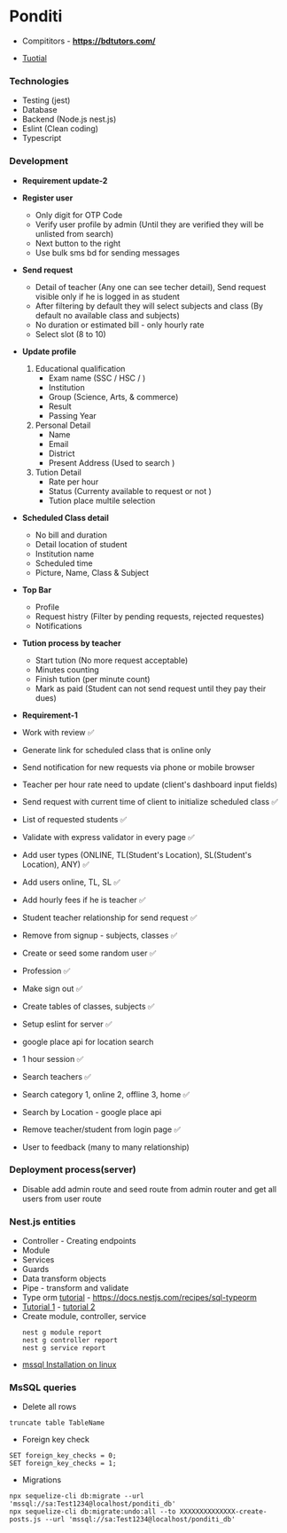 # Ponditi
 
 - Compititors - __https://bdtutors.com/__

 - [Tuotial](https://www.youtube.com/watch?v=BiN-xzNkH_0)
### Technologies
 - Testing (jest)
 - Database
 - Backend (Node.js nest.js)
 - Eslint (Clean coding)
 - Typescript

### Development

 - **Requirement update-2**
 - **Register user**
   - Only digit for OTP Code 
   - Verify user profile by admin (Until they are verified they will be unlisted from search)
   - Next button to the right 
   - Use bulk sms bd for sending messages
 - **Send request**
   - Detail of teacher (Any one can see techer detail), Send request visible only if he is logged in as student 
   - After filtering by default they will select subjects and class (By default no available class and subjects)
   - No duration or estimated bill - only hourly rate 
   - Select slot (8 to 10)
 - **Update profile**
   1. Educational qualification
      - Exam name (SSC / HSC / )
      - Institution
      - Group (Science, Arts, & commerce)
      - Result 
      - Passing Year 
   2. Personal Detail 
      - Name 
      - Email 
      - District 
      - Present Address (Used to search )
   3. Tution Detail 
      - Rate per hour 
      - Status (Currenty available to request or not )
      - Tution place multile selection 
 - **Scheduled Class detail**
   - No bill and duration 
   - Detail location of student 
   - Institution name 
   - Scheduled time 
   - Picture, Name, Class & Subject 
 - **Top Bar**
   - Profile
   - Request histry (Filter by pending requests, rejected requestes)
   - Notifications
 - **Tution process by teacher**
   - Start tution (No more request acceptable)
   - Minutes counting 
   - Finish tution (per minute count)
   - Mark as paid (Student can not send request until they pay their dues)



 - **Requirement-1**
 - Work with review ✅
 - Generate link for scheduled class that is online only
 - Send notification for new requests via phone or mobile browser
 - Teacher per hour rate need to update (client's dashboard input fields) 
 - Send request with current time of client to initialize scheduled class ✅
 - List of requested students ✅
 - Validate with express validator in every page ✅
 - Add user types (ONLINE, TL(Student's Location), SL(Student's Location), ANY) ✅
 - Add users online, TL, SL ✅
 - Add hourly fees if he is teacher ✅
 - Student teacher relationship for send request ✅
 - Remove from signup - subjects, classes ✅
 - Create or seed some random user ✅
 - Profession ✅
 - Make sign out ✅
 - Create tables of classes, subjects ✅
 - Setup eslint for server ✅
 - google place api for location search
 - 1 hour session ✅
 - Search teachers ✅
 - Search category 1, online 2, offline 3, home ✅
 - Search by Location - google place api 
 - Remove teacher/student from login page ✅
 - User to feedback (many to many relationship) 

### Deployment process(server)
- Disable add admin route and seed route from admin router and get all users from user route


### Nest.js entities
 - Controller - Creating endpoints
 - Module
 - Services
 - Guards
 - Data transform objects
 - Pipe - transform and validate
 - Type orm [tutorial](https://www.youtube.com/watch?v=W1gvIw0GNl8) - https://docs.nestjs.com/recipes/sql-typeorm
 - [Tutorial 1](https://www.makeuseof.com/nestjs-typeorm-sql-databases/) - [tutorial 2](https://lagliam.medium.com/how-to-integrate-an-existing-mssql-database-using-nestjs-and-sequelize-21ff62c4c5ff)
 - Create module, controller, service 
    ```
    nest g module report
    nest g controller report
    nest g service report
    ```
 - [mssql Installation on linux](https://www.youtube.com/watch?v=tT9UlXwBarw&t=50s)
### MsSQL queries
 - Delete all rows
 ```
 truncate table TableName
 ```

 - Foreign key check
 ```
 SET foreign_key_checks = 0;
 SET foreign_key_checks = 1;
 ```
 - Migrations
 ```
 npx sequelize-cli db:migrate --url 'mssql://sa:Test1234@localhost/ponditi_db'
 npx sequelize-cli db:migrate:undo:all --to XXXXXXXXXXXXXX-create-posts.js --url 'mssql://sa:Test1234@localhost/ponditi_db'
 ```